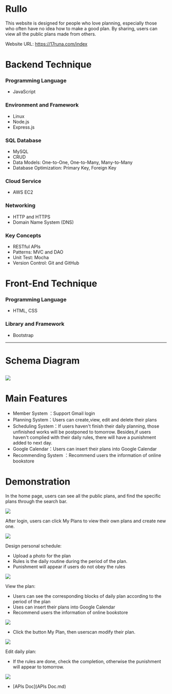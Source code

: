 # Rullo
This website is designed for people who love planning, especially those who often have no idea how to make a good plan. By sharing, users can view all the public plans made from others.

Website URL: https://17runa.com/index
# Backend Technique
### Programming Language
- JavaScript
### Environment and Framework
- Linux
- Node.js
- Express.js
### SQL Database
- MySQL
- CRUD
- Data Models: One-to-One, One-to-Many, Many-to-Many
- Database Optimization: Primary Key, Foreign Key
### Cloud Service
- AWS EC2
### Networking
- HTTP and HTTPS
- Domain Name System (DNS)
### Key Concepts
- RESTful APIs
- Patterns: MVC and DAO
- Unit Test: Mocha
- Version Control: Git and GitHub
# Front-End Technique
### Programming Language
- HTML, CSS
### Library and Framework
- Bootstrap
---
# Schema Diagram

![](https://upload.cc/i1/2019/05/22/Yh9E3x.png)
---
# Main Features
- Member System ：Support Gmail login
- Planning System：Users can create,view, edit and delete their plans
- Scheduling System：If users haven't finish their daily planning, those unfinished works will be postponed to tomorrow.  Besides,if users haven't complied with their daily rules, there will have a punishment added to next day.
- Google Calendar：Users can insert their plans into Google Calendar
- Recommending System ：Recommend users the information of online bookstore
# Demonstration
In the home page, users can see all the public plans, and find the specific plans through the search bar.

![](https://upload.cc/i1/2019/05/21/zvqNEO.png)

After login, users can click My Plans to view their own plans and create new one.


![](https://upload.cc/i1/2019/05/21/dl2CfY.png)


Design personal schedule:
*  Upload a photo for the plan
* Rules is the daily routine during the period of the plan.
* Punishment will appear  if users do not obey the rules

![](https://upload.cc/i1/2019/05/21/24EbDT.png)


View the plan:
* Users can see the corresponding blocks of daily plan according to the period of the plan
* Uses can insert their plans into Google Calendar
* Recommend users the information of online bookstore

![](https://upload.cc/i1/2019/05/21/3JAGnx.png)


* Click the button My Plan, then userscan modify their plan.

![](https://upload.cc/i1/2019/05/21/cHQqKF.png)


Edit daily plan:
* If the rules are done, check the completion, otherwise the punishment will appear to tomorrow.

![](https://upload.cc/i1/2019/05/21/dJvCc0.png)

- [APIs Doc](APIs Doc.md)



